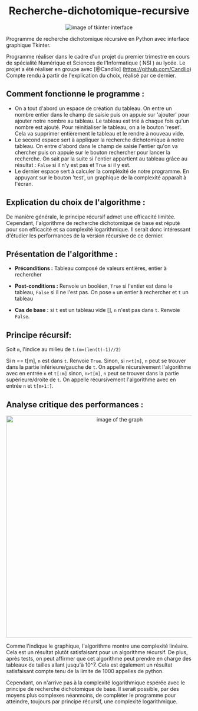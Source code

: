 <div align="center">
  <h1>Recherche-dichotomique-recursive</h1>
  <!-- <img src="https://github.com/allenai/OLMo/assets/8812459/774ac485-a535-4768-8f7c-db7be20f5cc3" width="300"/> -->
  <img src="https://github.com/Murasakaaa/Recherche-dichotomique-recursive/assets/119632356/17da6306-27fa-4f70-9460-9be5a1bba00f?raw=true" alt="image of tkinter interface" style="margin-left:'auto' margin-right:'auto' display:'block'"/>
</div>

Programme de recherche dichotomique récursive en Python avec interface graphique Tkinter.

Programme réaliser dans le cadre d'un projet du premier trimestre en cours de spécialité Numérique et Sciences de l'Informatique ( NSI ) au lycée. Le projet a été réaliser en groupe avec [@Candlio] (https://github.com/Candlio)
Compte rendu à partir de l'explication du choix, réalisé par ce dernier.

## Comment fonctionne le programme :

- On a tout d'abord un espace de création du tableau. On entre un nombre entier dans le champ de saisie puis on appuie sur 'ajouter' pour ajouter notre nombre au tableau. Le tableau est trié à chaque fois qu'un nombre est ajouté.
  Pour réinitialiser le tableau, on a le bouton 'reset'. Cela va supprimer entièrement le tableau et le rendre à nouveau vide.
- Le second espace sert à appliquer la recherche dichotomique à notre tableau. On entre d'abord dans le champ de saisie l'entier qu'on va chercher puis on appuie sur le bouton rechercher pour lancer la recherche.
  On sait par la suite si l'entier appartient au tableau grâce au résultat : `False` si il n'y est pas et `True` si il y est.
- Le dernier espace sert à calculer la compléxité de notre programme. En appuyant sur le bouton 'test', un graphique de la complexité apparaît à l'écran.

## Explication du choix de l'algorithme :

De manière générale, le principe récursif admet une efficacité limitée.
Cependant, l'algorithme de recherche dichotomique de base est réputé pour son efficacité et sa complexité logarithmique.
Il serait donc intéressant d'étudier les performances de la version récursive de ce dernier.

## Présentation de l'algorithme :

- **Préconditions :** Tableau composé de valeurs entières, entier à rechercher

- **Post-conditions :** Renvoie un booléen, `True` si l'entier est dans le tableau, `False` si il ne l'est pas. On pose `n` un entier à rechercher et `t` un tableau

- **Cas de base :** si `t` est un tableau vide [], `n` n'est pas dans `t`. Renvoie `False`.

## Principe récursif:

Soit `m`, l'indice au milieu de `t`.`(m=(len(t)-1)//2)`

Si n == t[m], `n` est dans `t`. Renvoie `True`.
Sinon, si `n<t[m]`, `n` peut se trouver dans la partie inférieure/gauche de `t`. On appelle récursivement l'algorithme avec en entrée `n` et `t[:m]`
sinon, `n>t[m]`, `n` peut se trouver dans la partie supérieure/droite de `t`. On appelle récursivement l'algorithme avec en entrée `n` et `t[m+1:]`.

## Analyse critique des performances :
<div align="center">
  <img src="https://github.com/Murasakaaa/Recherche-dichotomique-recursive/assets/119632356/ef1e65c0-26dc-4416-ab3c-1c8bc6be1d6f?raw=true" alt="image of the graph" width="600" style="margin-left:'auto' margin-right:'auto' display:'block'"/>
</div>


Comme l'indique le graphique, l'algorithme montre une complexité linéaire.
Cela est un résultat plutôt satisfaisant pour un algorithme récursif.
De plus, après tests, on peut affirmer que cet algorithme peut prendre en charge des tableaux de tailles allant jusqu'à 10^7.
Cela est également un résultat satisfaisant compte tenu de la limite de 1000 appelles de python.

Cependant, on n'arrive pas à la complexité logarithmique espérée avec le principe de recherche dichotomique de base.
Il serait possible, par des moyens plus complexes néanmoins, de compléter le programme pour atteindre, toujours par principe récursif, une complexité logarithmique.
